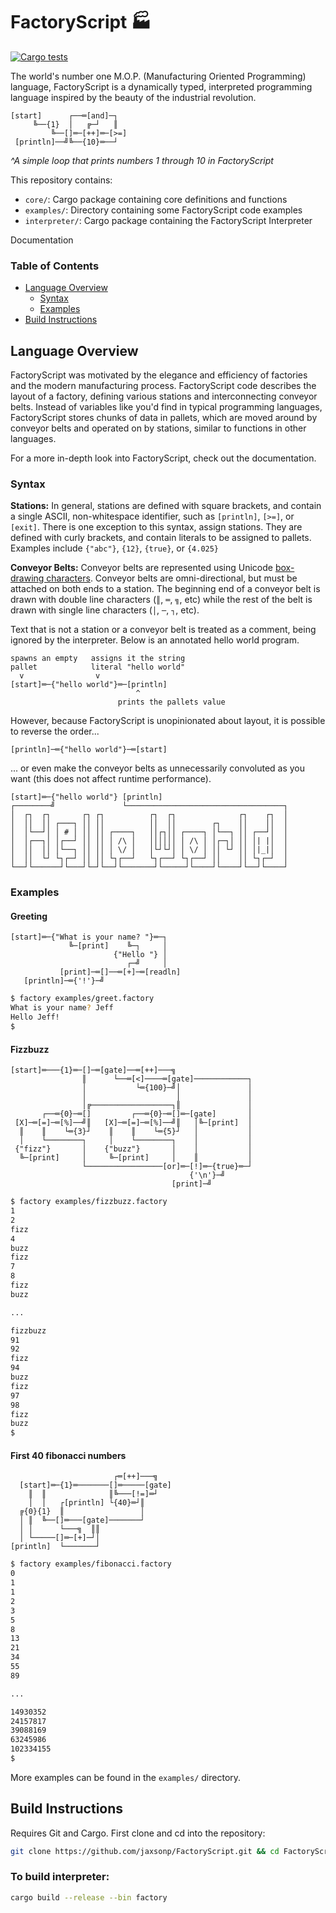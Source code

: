 # FactoryScript 🏭

[![Cargo tests](https://github.com/jaxsonp/FactoryScript/actions/workflows/rust.yml/badge.svg)](https://github.com/jaxsonp/FactoryScript/actions/workflows/rust.yml)

The world's number one M.O.P. (Manufacturing Oriented Programming) language, FactoryScript is a dynamically typed, interpreted programming language inspired by the beauty of the industrial revolution.

```text
[start]      ┌──═[and]─┐
     ╚──{1}  │   ╔─┘   ║
         ╚──[]═─[++]═─[>=]
 [println]──╝╚──{10}═──┘
```

_^A simple loop that prints numbers 1 through 10 in FactoryScript_

This repository contains:

- `core/`: Cargo package containing core definitions and functions
- `examples/`: Directory containing some FactoryScript code examples
- `interpreter/`: Cargo package containing the FactoryScript Interpreter

Documentation

### Table of Contents

- [Language Overview](#language-overview)
  - [Syntax](#syntax)
  - [Examples](#examples)
- [Build Instructions](#build-instructions)

## Language Overview

FactoryScript was motivated by the elegance and efficiency of factories and the modern manufacturing process. FactoryScript code describes the layout of a factory, defining various stations and interconnecting conveyor belts. Instead of variables like you'd find in typical programming languages, FactoryScript stores chunks of data in pallets, which are moved around by conveyor belts and operated on by stations, similar to functions in other languages.

For a more in-depth look into FactoryScript, check out the documentation.

### Syntax

**Stations:** In general, stations are defined with square brackets, and contain a single ASCII, non-whitespace identifier, such as `[println]`, `[>=]`, or `[exit]`. There is one exception to this syntax, assign stations. They are defined with curly brackets, and contain literals to be assigned to pallets. Examples include `{"abc"}`, `{12}`, `{true}`, or `{4.025}`

**Conveyor Belts:** Conveyor belts are represented using Unicode [box-drawing characters](https://en.wikipedia.org/wiki/Box-drawing_characters). Conveyor belts are omni-directional, but must be attached on both ends to a station. The beginning end of a conveyor belt is drawn with double line characters (`║`, `═`, `╗`, etc) while the rest of the belt is drawn with single line characters (`│`, `─`, `┐`, etc).

Text that is not a station or a conveyor belt is treated as a comment, being ignored by the interpreter. Below is an annotated hello world program.

```text
spawns an empty   assigns it the string
pallet            literal "hello world"
  v                v
[start]═─{"hello world"}═─[println]
                            ^
                        prints the pallets value
```

However, because FactoryScript is unopinionated about layout, it is possible to reverse the order...

```text
[println]─═{"hello world"}─═[start]
```

... or even make the conveyor belts as unnecessarily convoluted as you want (this does not affect runtime performance).

```text
[start]═─{"hello world"} [println]
┌────────╝               └───────────────────────────────────┐
│  ┌┐  ┌┐       ┌┐ ┌┐          ┌┐  ┌┐              ┌┐    ┌┐  │
│  ││  ││ ┌───┐ ││ ││          ││  ││        ┌┐    ││    ││  │
│  │└──┘│ │ # │ ││ ││ ┌────┐   ││┌┐││ ┌────┐ │└──┐ ││ ┌──┘│  │
│  │┌──┐│ │┌──┘ ││ ││ │ /\ │   ││││││ │ /\ │ │┌─┐│ ││ │| |│  │
│  ││  ││ │└──┐ ││ ││ │ \/ │   │└┘└┘│ │ \/ │ ││ └┘ ││ │|_|│  │
│  ││  └┘ └┐┌─┘ ││ ││ └┐┌──┘   └┐┌──┘ └┐┌──┘ ││    ││ └┐┌─┘  │
└──┘└──────┘└───┘└─┘└──┘└───────┘└─────┘└────┘└────┘└──┘└────┘
```

### Examples

#### Greeting

```text
[start]═─{"What is your name? "}═─┐
             ╚─[print]    ╚─┐     │
                       {"Hello "} │
                          ┌─╝     │
           [print]─═[]──═[+]─═[readln]
   [println]─═{'!'}─╝
```

```sh
$ factory examples/greet.factory
What is your name? Jeff
Hello Jeff!
$
```

#### Fizzbuzz

```text
[start]═───{1}═─[]─═[gate]──═[++]───╗
                ║      └──═[<]────═[gate]────────────┐
                │           └═{100}─╝│               │
                │                    │               │
                │╔──────────────────┐║               │
       ┌──═{0}─═[]         ┌──═{0}─═[]═─[gate]       │
 [X]─═[=]─═[%]──╝║   [X]─═[=]─═[%]──╝║   │╚─[print]  │
  ║    ║    └═{3}┘    ║    ║    └═{5}┘   │           │
  │    └────────┐     │    └────────┐    │           │
 {"fizz"}       │    {"buzz"}       │    │           │
  ╚─[print]     │     ╚─[print]     │    ║           │
                └─────────────────[or]═─[!]═─{true}═─┘
                                        {'\n'}─╝
                                    [print]─╝
```

```sh
$ factory examples/fizzbuzz.factory
1
2
fizz
4
buzz
fizz
7
8
fizz
buzz

...

fizzbuzz
91
92
fizz
94
buzz
fizz
97
98
fizz
buzz
$
```

#### First 40 fibonacci numbers

```
                       ┌═[++]───╗
  [start]═─{1}═───────[]═─────[gate]
    ║  ║              ║╚───[!=]═┘
    │  │   ┌[println] └{40}═┘║
  ╔{0}{1}  ║                 │
  │ ║  ╚──[]═───[gate]───────┘
  │ │      └───╗  ║║
  │ └─────[]═─[+]─┘│
[println]  └───────┘
```

```sh
$ factory examples/fibonacci.factory
0
1
1
2
3
5
8
13
21
34
55
89

...

14930352
24157817
39088169
63245986
102334155
$
```

More examples can be found in the `examples/` directory.

## Build Instructions

Requires Git and Cargo. First clone and cd into the repository:

```sh
git clone https://github.com/jaxsonp/FactoryScript.git && cd FactoryScript/
```

### To build interpreter:

```sh
cargo build --release --bin factory
```
